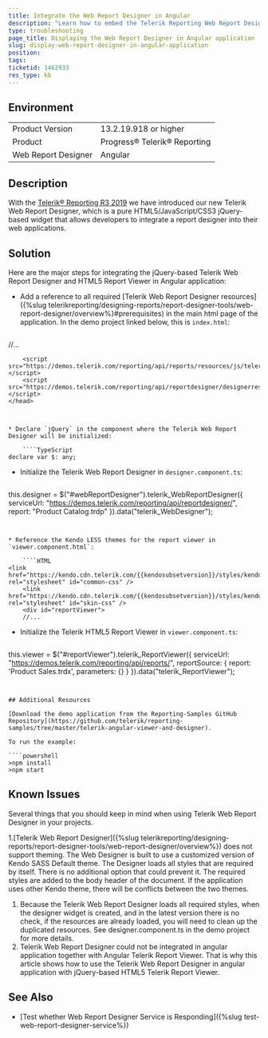 ```yaml
---
title: Integrate the Web Report Designer in Angular
description: "Learn how to embed the Telerik Reporting Web Report Designer in an Angular application in this step-by-step tutorial."
type: troubleshooting
page_title: Displaying the Web Report Designer in Angular application
slug: display-web-report-designer-in-angular-application
position: 
tags: 
ticketid: 1462933
res_type: kb
---
```


## Environment

<table>
	<tbody>
		<tr>
			<td>Product Version</td>
			<td>13.2.19.918 or higher</td>
		</tr>
		<tr>
			<td>Product</td>
			<td>Progress® Telerik® Reporting</td>
		</tr>
		<tr>
			<td>Web Report Designer</td>
			<td>Angular</td>
		</tr>
	</tbody>
</table>

## Description

With the [Telerik® Reporting R3 2019](https://www.telerik.com/support/whats-new/reporting/release-history/progress-telerik-reporting-r3-2019-13-2-19-918) we have introduced our new Telerik Web Report Designer, which is a pure HTML5/JavaScript/CSS3 jQuery-based widget that allows developers to integrate a report designer into their web applications.

## Solution

Here are the major steps for integrating the jQuery-based Telerik Web Report Designer and HTML5 Report Viewer in Angular application:

* Add a reference to all required [Telerik Web Report Designer resources]({%slug telerikreporting/designing-reports/report-designer-tools/web-report-designer/overview%}#prerequisites) in the main html page of the application. In the demo project linked below, this is `index.html`:

	````HTML
<head>
		//...
		<script src="https://code.jquery.com/jquery-3.3.1.min.js"></script>
		<script src="https://kendo.cdn.telerik.com/{{kendosubsetversion}}/js/kendo.all.min.js"></script>

		<script src="https://demos.telerik.com/reporting/api/reports/resources/js/telerikReportViewer"></script>
		<script src="https://demos.telerik.com/reporting/api/reportdesigner/designerresources/js/webReportDesigner"></script>
	</head>
````


* Declare `jQuery` in the component where the Telerik Web Report Designer will be initialized:

	````TypeScript
declare var $: any;
````


* Initialize the Telerik Web Report Designer in `designer.component.ts`:

	````TypeScript
this.designer = $("#webReportDesigner").telerik_WebReportDesigner({
		serviceUrl: "https://demos.telerik.com/reporting/api/reportdesigner/",
		report: "Product Catalog.trdp"
	}).data("telerik_WebDesigner");
````


* Reference the Kendo LESS themes for the report viewer in `viewer.component.html`:

	````HTML
<link href="https://kendo.cdn.telerik.com/{{kendosubsetversion}}/styles/kendo.common.min.css" rel="stylesheet" id="common-css" />
	<link href="https://kendo.cdn.telerik.com/{{kendosubsetversion}}/styles/kendo.blueopal.min.css" rel="stylesheet" id="skin-css" />
	<div id="reportViewer">
	//...
````


* Initialize the Telerik HTML5 Report Viewer in `viewer.component.ts`:

	````TypeScript
this.viewer = $("#reportViewer").telerik_ReportViewer({
		serviceUrl: "https://demos.telerik.com/reporting/api/reports/",
		reportSource: {
		report: 'Product Sales.trdx',
			parameters: {}
		}
	}).data("telerik_ReportViewer");
````


## Additional Resources

[Download the demo application from the Reporting-Samples GitHub Repository](https://github.com/telerik/reporting-samples/tree/master/telerik-angular-viewer-and-designer).

To run the example:

````powershell
>npm install
>npm start
````

## Known Issues

Several things that you should keep in mind when using Telerik Web Report Designer in your projects.

1.[Telerik Web Report Designer]({%slug telerikreporting/designing-reports/report-designer-tools/web-report-designer/overview%}) does not support theming. The Web Designer is built to use a customized version of Kendo SASS Default theme. The Designer loads all styles that are required by itself. There is no additional option that could prevent it. The required styles are added to the body header of the document. If the application uses other Kendo theme, there will be conflicts between the two themes.
1. Because the Telerik Web Report Designer loads all required styles, when the designer widget is created, and in the latest version there is no check, if the resources are already loaded, you will need to clean up the duplicated resources. See designer.component.ts in the demo project for more details.
1. Telerik Web Report Designer could not be integrated in angular application together with Angular Telerik Report Viewer. That is why this article shows how to use the Telerik Web Report Designer in angular application with jQuery-based HTML5 Telerik Report Viewer.

## See Also

* [Test whether Web Report Designer Service is Responding]({%slug test-web-report-designer-service%})
